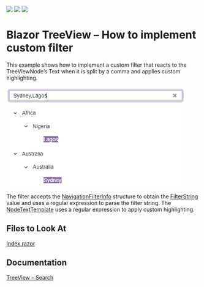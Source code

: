 <!-- default badges list -->
![](https://img.shields.io/endpoint?url=https://codecentral.devexpress.com/api/v1/VersionRange/501681799/22.1.2%2B)
[![](https://img.shields.io/badge/Open_in_DevExpress_Support_Center-FF7200?style=flat-square&logo=DevExpress&logoColor=white)](https://supportcenter.devexpress.com/ticket/details/T1094678)
[![](https://img.shields.io/badge/📖_How_to_use_DevExpress_Examples-e9f6fc?style=flat-square)](https://docs.devexpress.com/GeneralInformation/403183)
<!-- default badges end -->

# Blazor TreeView – How to implement custom filter

This example shows how to implement a custom filter that reacts to the  TreeViewNode’s Text when it is split by a comma and applies custom highlighting.

 ![](CS/TreeViewCustomFilter/image.png)
 
The filter accepts the [NavigationFilterInfo](http://docs.devexpress.com/Blazor/DevExpress.Blazor.NavigationFilterInfo) structure to obtain the [FilterString](http://docs.devexpress.com/Blazor/DevExpress.Blazor.DxTreeView.FilterString) value and uses a regular expression to parse the filter string. The [NodeTextTemplate](http://docs.devexpress.com/Blazor/DevExpress.Blazor.DxTreeView.NodeTextTemplate) uses a regular expression to apply custom highlighting.

<!-- default file list -->

## Files to Look At

[Index.razor](CS/TreeViewCustomFilter/Pages/Index.razor)

<!-- default file list end -->

## Documentation

[TreeView – Search](http://docs.devexpress.com/Blazor/DevExpress.Blazor.DxTreeView#filter-nodes)
